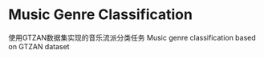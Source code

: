 # Music Genre Classification
使用GTZAN数据集实现的音乐流派分类任务
Music genre classification based on GTZAN dataset
